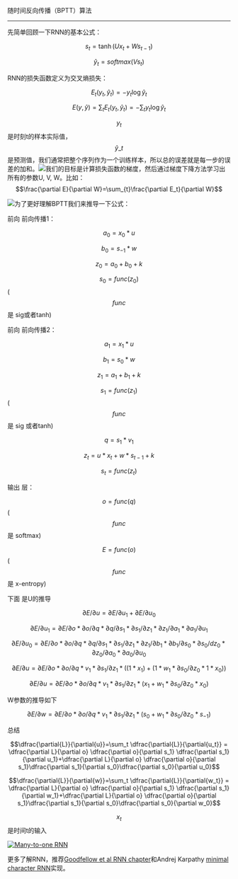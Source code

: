 随时间反向传播（BPTT）算法

---

先简单回顾一下RNN的基本公式：

$$s_t = \tanh (Ux_t+Ws_{t-1})$$

$$\hat y_t=softmax(Vs_t)$$

RNN的损失函数定义为交叉熵损失：

$$E_t(y_t,\hat y_t)=-y_t\log\hat y_t $$

$$E(y,\hat y)=\sum_{t}E_t(y_t, \hat y_t)=-\sum_{t}y_t\log\hat y_t$$

$$y_t$$是时刻t的样本实际值， $$\hat y\_t$$是预测值，我们通常把整个序列作为一个训练样本，所以总的误差就是每一步的误差的加和。![](http://d3kbpzbmcynnmx.cloudfront.net/wp-content/uploads/2015/10/rnn-bptt1.png)我们的目标是计算损失函数的梯度，然后通过梯度下降方法学习出所有的参数U, V, W。比如：$$\frac{\partial E}{\partial W}=\sum_{t}\frac{\partial E_t}{\partial W}$$

![](http://d3kbpzbmcynnmx.cloudfront.net/wp-content/uploads/2015/10/rnn-bptt-with-gradients.png)为了更好理解BPTT我们来推导一下公式：

前向 前向传播1：

$$a_0 = x_0 * u$$

$$b_0 = s_{-1} * w$$

$$z_0 = a_0 + b_0 + k$$

$$s_0 = func(z_0)$$ \($$func$$ 是 sig或者tanh\)

前向 前向传播2：

$$a_1 = x_1 * u$$

$$b_1 = s_0 * w$$

$$z_1 = a_1 + b_1+k$$

$$s_1 = func(z_1)$$\($$func$$ 是 sig 或者tanh\)

$$q = s_1 * v_1$$

$$z_t = u*x_t + w*s_{t-1} + k$$

$$s_t = func(z_t)$$

输出 层：

$$o = func(q)$$\($$func$$ 是 softmax\)

$$E = func(o)$$\($$func$$ 是 x-entropy\)

下面 是U的推导

$$\partial E/\partial u = \partial E/\partial u_1 + \partial E/\partial u_0$$

$$\partial E/\partial u_1 = \partial E/\partial o * \partial o/\partial q * \partial q/\partial s_1 * \partial s_1/\partial z_1 * \partial z_1/\partial a_1 * \partial a_1/\partial u_1$$

$$\partial E/\partial u_0 = \partial E/\partial o * \partial o/\partial q * \partial q/\partial s_1 * \partial s_1/\partial z_1 * \partial z_1/\partial b_1 * \partial b_1/\partial s_0 * \partial s_0/dz_0 * \partial z_0/\partial a_0 * \partial a_0/\partial u_0$$

$$\partial E/\partial u = \partial E/\partial o * \partial o/\partial q * v_1 * \partial s_1/\partial z_1 * ((1 * x_1) + (1 * w_1 * \partial s_0/\partial z_0 * 1 * x_0))$$

$$\partial E/\partial u = \partial E/\partial o * \partial o/\partial q * v_1 * \partial s_1/\partial z_1 * (x_1 + w_1 * \partial s_0/\partial z_0 * x_0)$$

W参数的推导如下

$$\partial E/\partial w = \partial E/\partial o * \partial o/\partial q * v_1 * \partial s_1/\partial z_1 * (s_0 + w_1 * \partial s_0/\partial z_0 * s_{-1})$$

总结

$$\dfrac{\partial{L}}{\partial{u}}=\sum_t \dfrac{\partial{L}}{\partial{u_t}} = \dfrac{\partial L}{\partial o} \dfrac{\partial o}{\partial s_1} \dfrac{\partial s_1}{\partial u_1}+\dfrac{\partial L}{\partial o} \dfrac{\partial o}{\partial s_1}\dfrac{\partial s_1}{\partial s_0}\dfrac{\partial s_0}{\partial u_0}$$

$$\dfrac{\partial{L}}{\partial{w}}=\sum_t \dfrac{\partial{L}}{\partial{w_t}} = \dfrac{\partial L}{\partial o} \dfrac{\partial o}{\partial s_1} \dfrac{\partial s_1}{\partial w_1}+\dfrac{\partial L}{\partial o} \dfrac{\partial o}{\partial s_1}\dfrac{\partial s_1}{\partial s_0}\dfrac{\partial s_0}{\partial w_0}$$

$$x_t$$是时间t的输入

[![](https://i.stack.imgur.com/B15TJm.png "Many-to-one RNN")](https://i.stack.imgur.com/B15TJm.png)

更多了解RNN，推荐[Goodfellow et al RNN chapter](http://www.deeplearningbook.org/contents/rnn.html)和Andrej Karpathy [minimal character RNN](https://gist.github.com/karpathy/d4dee566867f8291f086)实现。

